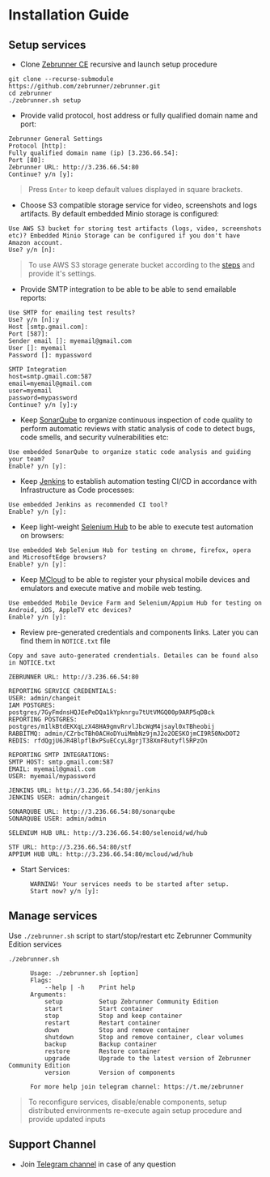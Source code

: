 # Installation Guide

## Setup services

* Clone [Zebrunner CE](https://github.com/zebrunner/community-edition) recursive and launch setup procedure
```
git clone --recurse-submodule https://github.com/zebrunner/zebrunner.git
cd zebrunner
./zebrunner.sh setup
```

* Provide valid protocol, host address or fully qualified domain name and port:
```
Zebrunner General Settings
Protocol [http]:
Fully qualified domain name (ip) [3.236.66.54]:
Port [80]:
Zebrunner URL: http://3.236.66.54:80
Continue? y/n [y]:
```
> Press `Enter` to keep default values displayed in square brackets. 

* Choose S3 compatible storage service for video, screenshots and logs artifacts. By default embedded Minio storage is configured:
```
Use AWS S3 bucket for storing test artifacts (logs, video, screenshots etc)? Embedded Minio Storage can be configured if you don't have Amazon account.
Use? y/n [n]:
```
> To use AWS S3 storage generate bucket according to the [steps](https://zebrunner.github.io/community-edition/integration/aws-s3/) and provide it's settings.

* Provide SMTP integration to be able to be able to send emailable reports:
```
Use SMTP for emailing test results?
Use? y/n [n]:y
Host [smtp.gmail.com]:
Port [587]:
Sender email []: myemail@gmail.com
User []: myemail
Password []: mypassword

SMTP Integration
host=smtp.gmail.com:587
email=myemail@gmail.com
user=myemail
password=mypassword
Continue? y/n [y]:y
```

* Keep [SonarQube](https://github.com/zebrunner/sonarqube) to organize continuous inspection of code quality to perform automatic reviews with static analysis of code to detect bugs, code smells, and security vulnerabilities etc:
```
Use embedded SonarQube to organize static code analysis and guiding your team?
Enable? y/n [y]:
```

* Keep [Jenkins](https://github.com/zebrunner/jenkins-master) to establish automation testing CI/CD in accordance with Infrastructure as Code processes:
```
Use embedded Jenkins as recommended CI tool?
Enable? y/n [y]:
```

* Keep light-weight [Selenium Hub]((https://github.com/zebrunner/selenoid)) to be able to execute test automation on browsers:
```
Use embedded Web Selenium Hub for testing on chrome, firefox, opera and MicrosoftEdge browsers?
Enable? y/n [y]:
```

* Keep [MCloud](https://github.com/zebrunner/mcloud) to be able to register your physical mobile devices and emulators and execute mative and mobile web testing. 
```
Use embedded Mobile Device Farm and Selenium/Appium Hub for testing on Android, iOS, AppleTV etc devices?
Enable? y/n [y]:
```

* Review pre-generated credentials and components links. Later you can find them in `NOTICE.txt` file
```
Copy and save auto-generated crendentials. Detailes can be found also in NOTICE.txt

ZEBRUNNER URL: http://3.236.66.54:80

REPORTING SERVICE CREDENTIALS:
USER: admin/changeit
IAM POSTGRES: postgres/7GyFmdnsHQJEePeDQa1kYpknrgu7tUtVMGQ00p9ARP5qDBck
REPORTING POSTGRES: postgres/m1lkBtdEKXqLzX48HA9gmvRrvlJbcWqM4jsayl0xTBheobij
RABBITMQ: admin/CZrbcTBh0ACHoDYuiMmbNz9jmJ2o2OESKOjmCI9R50NxDOT2
REDIS: rfdQgjU6JR4BlpflBxPSuECcyL8grjT38XmF8utyfl5RPzOn

REPORTING SMTP INTEGRATIONS:
SMTP HOST: smtp.gmail.com:587
EMAIL: myemail@gmail.com
USER: myemail/mypassword

JENKINS URL: http://3.236.66.54:80/jenkins
JENKINS USER: admin/changeit

SONARQUBE URL: http://3.236.66.54:80/sonarqube
SONARQUBE USER: admin/admin

SELENIUM HUB URL: http://3.236.66.54:80/selenoid/wd/hub

STF URL: http://3.236.66.54:80/stf
APPIUM HUB URL: http://3.236.66.54:80/mcloud/wd/hub
```

* Start Services:
```
      WARNING! Your services needs to be started after setup.
      Start now? y/n [y]:
```

## Manage services
Use `./zebrunner.sh` script to start/stop/restart etc Zebrunner Community Edition services
```
./zebrunner.sh

      Usage: ./zebrunner.sh [option]
      Flags:
          --help | -h    Print help
      Arguments:
          setup          Setup Zebrunner Community Edition
          start          Start container
          stop           Stop and keep container
          restart        Restart container
          down           Stop and remove container
          shutdown       Stop and remove container, clear volumes
          backup         Backup container
          restore        Restore container
          upgrade        Upgrade to the latest version of Zebrunner Community Edition
          version        Version of components

      For more help join telegram channel: https://t.me/zebrunner
```
> To reconfigure services, disable/enable components, setup distributed environments re-execute again setup procedure and provide updated inputs
  
## Support Channel

* Join [Telegram channel](https://t.me/zebrunner) in case of any question
